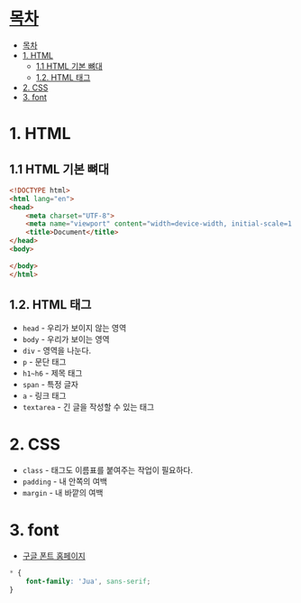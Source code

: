 # [목차](#목차)
- [목차](#목차)
- [1. HTML](#1-html)
  - [1.1 HTML 기본 뼈대](#11-html-기본-뼈대)
  - [1.2. HTML 태그](#12-html-태그)
- [2. CSS](#2-css)
- [3. font](#3-font)


# 1. HTML

## 1.1 HTML 기본 뼈대
```html
<!DOCTYPE html>
<html lang="en">
<head>
    <meta charset="UTF-8">
    <meta name="viewport" content="width=device-width, initial-scale=1.0">
    <title>Document</title>
</head>
<body>
    
</body>
</html>
```
## 1.2. HTML 태그
- `head` - 우리가 보이지 않는 영역
- `body` - 우리가 보이는 영역
- `div` - 영역을 나눈다.
- `p` - 문단 태그
- `h1~h6` - 제목 태그
- `span` - 특정 글자
- `a` - 링크 태그
- `textarea` - 긴 글을 작성할 수 있는 태그

# 2. CSS

- `class` - 태그도 이름표를 붙여주는 작업이 필요하다.
- `padding` - 내 안쪽의 여백 
- `margin` - 내 바깥의 여백


# 3. font
- [구글 폰트 홈페이지](https://fonts.google.com/?subset=korean)
```css
* {
    font-family: 'Jua', sans-serif;
}
```